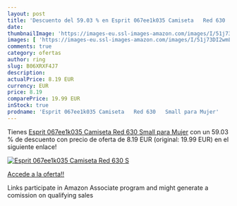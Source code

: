 ```yaml
---
layout: post
title: 'Descuento del 59.03 % en Esprit 067ee1k035 Camiseta   Red 630   S'
date: 
thumbnailImage: 'https://images-eu.ssl-images-amazon.com/images/I/51j73DI2wmL._SL200_.jpg'
images: [ 'https://images-eu.ssl-images-amazon.com/images/I/51j73DI2wmL._SL200_.jpg' ]
comments: true
category: ofertas
author: ring
slug: B06XRXF4J7
description:
actualPrice: 8.19 EUR
currency: EUR
price: 8.19
comparePrice: 19.99 EUR
inStock: true
prodname: 'Esprit 067ee1k035 Camiseta   Red 630   Small para Mujer'
---
```


Tienes [Esprit 067ee1k035 Camiseta   Red 630   Small para Mujer](https://www.amazon.es/dp/B06XRXF4J7/?tag=tolees-21) con un 59.03 % de descuento con precio de oferta de 8.19 EUR (original: 19.99 EUR) en el siguiente enlace!

[![Esprit 067ee1k035 Camiseta   Red 630   S](https://images-eu.ssl-images-amazon.com/images/I/51j73DI2wmL._SL200_.jpg)](https://www.amazon.es/dp/B06XRXF4J7/?tag=tolees-21)

[Accede a la oferta!!](https://www.amazon.es/dp/B06XRXF4J7/?tag=tolees-21)

Links participate in Amazon Associate program and might generate a comission on qualifying sales


